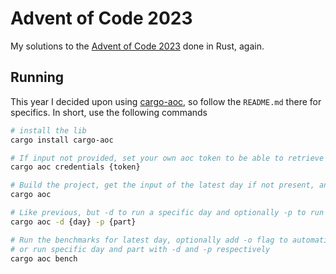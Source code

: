 # Advent of Code 2023

My solutions to the [Advent of Code 2023](https://adventofcode.com/2023) done in Rust, again.

## Running

This year I decided upon using [cargo-aoc](https://github.com/gobanos/cargo-aoc), so follow the `README.md` there for
specifics. In short, use the following commands

```sh
# install the lib
cargo install cargo-aoc

# If input not provided, set your own aoc token to be able to retrieve the input
cargo aoc credentials {token}

# Build the project, get the input of the latest day if not present, and run the latest day
cargo aoc

# Like previous, but -d to run a specific day and optionally -p to run specific part
cargo aoc -d {day} -p {part}

# Run the benchmarks for latest day, optionally add -o flag to automatically open it in your browser
# or run specific day and part with -d and -p respectively
cargo aoc bench
```
